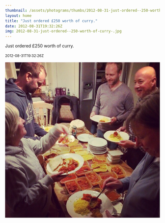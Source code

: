 ```yaml
---
thumbnail: /assets/photograms/thumbs/2012-08-31-just-ordered--250-worth-of-curry-.png
layout: home
title: "Just ordered £250 worth of curry."
date: 2012-08-31T19:32:26Z
img: 2012-08-31-just-ordered--250-worth-of-curry-.jpg
---
```


Just ordered £250 worth of curry.

<small>2012-08-31T19:32:26Z</small>

![Just ordered £250 worth of curry.](/assets/photograms/original/2012-08-31-just-ordered--250-worth-of-curry-.jpg)
